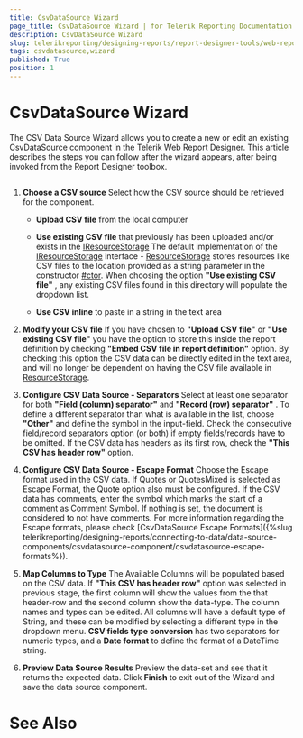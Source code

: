 ```yaml
---
title: CsvDataSource Wizard
page_title: CsvDataSource Wizard | for Telerik Reporting Documentation
description: CsvDataSource Wizard
slug: telerikreporting/designing-reports/report-designer-tools/web-report-designer/tools/csvdatasource-wizard
tags: csvdatasource,wizard
published: True
position: 1
---
```


# CsvDataSource Wizard



The CSV Data Source Wizard allows you to create a new or edit an existing CsvDataSource component in the Telerik         Web Report Designer. This article describes the steps you can follow after the wizard appears, after being invoked         from the Report Designer toolbox.       

## 

1. __Choose a CSV source__ Select how the CSV source should be retrieved for the component.             

   + __Upload CSV file__  from the local computer                 

   + __Use existing CSV file__  that previously has been uploaded and/or exists in the                    [IResourceStorage](/reporting/api/Telerik.WebReportDesigner.Services.IResourceStorage)                    The default implementation of the [IResourceStorage](/reporting/api/Telerik.WebReportDesigner.Services.IResourceStorage) interface -                   [ResourceStorage](/reporting/api/Telerik.WebReportDesigner.Services.ResourceStorage) stores resources like CSV files to the location provided                   as a string parameter in the constructor [#ctor](/reporting/api/Telerik.WebReportDesigner.Services.ResourceStorage#Telerik_WebReportDesigner_Services_ResourceStorage_#ctor_System_String_).                   When choosing the option __"Use existing CSV file"__ , any existing CSV files found in this directory will populate the dropdown list.                 

   + __Use CSV inline__  to paste in a string in the text area                 

1. __Modify your CSV file__ If you have chosen to __"Upload CSV file"__  or __"Use existing CSV file"__                you have the option to store this inside the report definition by checking __"Embed CSV file in report definition"__  option.               By checking this option the CSV data can be directly edited in the text area, and will no longer be dependent on having the CSV file available                in [ResourceStorage](/reporting/api/Telerik.WebReportDesigner.Services.ResourceStorage).             

1. __Configure CSV Data Source - Separators__ Select at least one separator for both __"Field (column) separator"__  and __"Record (row) separator"__ .               To define a different separator than what is available in the list, choose __"Other"__  and define the symbol in the input-field.              Check the consecutive field/record separators option (or both) if empty fields/records have to be omitted.             If the CSV data has headers as its first row, check the __"This CSV has header row"__  option.             

1. __Configure CSV Data Source - Escape Format__ Choose the Escape format used in the CSV data. If Quotes or QuotesMixed is selected as Escape Format, the Quote option also must be configured.                If the CSV data has comments, enter the symbol which marks the start of a comment as Comment Symbol. If nothing is set, the document is considered to not have comments.             For more information regarding the Escape formats, please check [CsvDataSource Escape Formats]({%slug telerikreporting/designing-reports/connecting-to-data/data-source-components/csvdatasource-component/csvdatasource-escape-formats%}).             

1. __Map Columns to Type__ The Available Columns will be populated based on the CSV data. If __"This CSV has header row"__  option was selected in previous stage, the first column                will show the values from the that header-row and the second column show the data-type. The column names and types can be edited. All columns will have a default type of String,                and these can be modified by selecting a different type in the dropdown menu.             __CSV fields type conversion__  has two separators for numeric types, and a __Date format__  to define the format of a DateTime string.             

1. __Preview Data Source Results__ Preview the data-set and see that it returns the expected data. Click __Finish__  to exit out of the Wizard and save the data source component.             

# See Also

